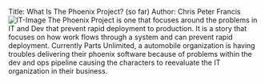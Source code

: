 Title: What Is The Phoenix Project? (so far)
Author: Chris Peter Francis
![IT-Image]({static}/images/about-content.jpg)
The Phoenix Project is one that focuses around the problems in IT and Dev that prevent rapid deployment to production. It is a story that focuses on how work flows through a system and can prevent rapid deployment. Currently Parts Unlimited, a automobile organization is having troubles delivering their phoenix software because of problems within the dev and ops pipeline causing the characters to reevaluate the IT organization in their business.